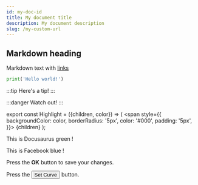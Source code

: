 ```yaml
---
id: my-doc-id
title: My document title
description: My document description
slug: /my-custom-url
---
```




## Markdown heading

Markdown text with [links](./hello)

```py
print('Hello world!')
```

:::tip
Here's a tip!
:::

:::danger
Watch out!
:::

export const Highlight = ({children, color}) => (
  <span
    style={{
      backgroundColor: color,
      borderRadius: '5px',
      color: '#000',
      padding: '5px',
    }}>
    {children}
  </span>
);

This is <Highlight color="#25c2a0">Docusaurus green</Highlight> !

This is <Highlight color="#1877F2">Facebook blue</Highlight> !

Press the **<Highlight color="#d4d2d5">OK</Highlight>** button to save your changes.

Press the <Button>Set Curve</Button> button.